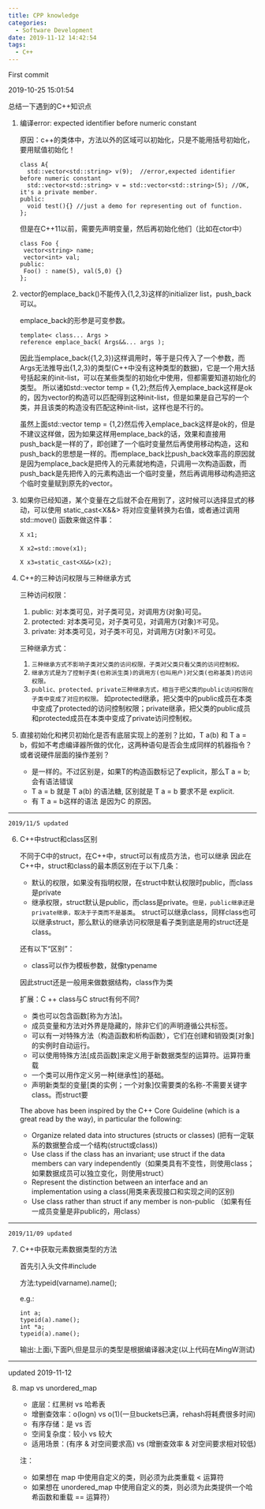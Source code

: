 ```yaml
---
title: CPP knowledge
categories:
  - Software Development
date: 2019-11-12 14:42:54
tags:
  - C++
---
```

First commit

2019-10-25 15:01:54

总结一下遇到的C++知识点

1. 编译error: expected identifier before numeric constant
   
   原因：c++的类体中，方法以外的区域可以初始化，只是不能用括号初始化，要用赋值初始化！
   
   ```
   class A{
     std::vector<std::string> v(9);  //error,expected identifier before numeric constant
     std::vector<std::string> v = std::vector<std::string>(5); //OK, it's a private member.
   public:
     void test(){} //just a demo for representing out of function.
   };
   ```
   但是在C++11以前，需要先声明变量，然后再初始化他们（比如在ctor中）
   ```
   class Foo {
    vector<string> name;
    vector<int> val;
   public:
    Foo() : name(5), val(5,0) {}
   };
   ```

2. vector的emplace_back()不能传入{1,2,3}这样的initializer list，push_back可以。
    
    emplace_back的形参是可变参数。
    ```
    template< class... Args >
    reference emplace_back( Args&&... args );
    ```
    因此当emplace_back({1,2,3})这样调用时，等于是只传入了一个参数，而Args无法推导出{1,2,3}的类型(C++中没有这种类型的数据)，它是一个用大括号括起来的init-list，可以在某些类型的初始化中使用，但都需要知道初始化的类型。
    所以诸如std::vector temp = {1,2};然后传入emplace_back这样是ok的，因为vector的构造可以匹配得到这种init-list，但是如果是自己写的一个类，并且该类的构造没有匹配这种init-list，这样也是不行的。
    
    虽然上面std::vector temp = {1,2}然后传入emplace_back这样是ok的，但是不建议这样做，因为如果这样用emplace_back的话，效果和直接用push_back是一样的了，即创建了一个临时变量然后再使用移动构造，这和push_back的思想是一样的。而emplace_back比push_back效率高的原因就是因为emplace_back是把传入的元素就地构造，只调用一次构造函数，而push_back是先把传入的元素构造出一个临时变量，然后再调用移动构造把这个临时变量赋到原先的vector。
3. 如果你已经知道，某个变量在之后就不会在用到了，这时候可以选择显式的移动，可以使用
static_cast<X&&>
将对应变量转换为右值，或者通过调用
std::move()
函数来做这件事：
   ```
   X x1;

   X x2=std::move(x1);

   X x3=static_cast<X&&>(x2);
   ```
4. C++的三种访问权限与三种继承方式
   
   三种访问权限：
   1. public: 对本类可见，对子类可见，对调用方(对象)可见。
   2. protected: 对本类可见，对子类可见，对调用方(对象)`不`可见。
   3. private: 对本类可见，对子类`不`可见，对调用方(对象)`不`可见。
   
   三种继承方式：
   
   1. `三种继承方式不影响子类对父类的访问权限，子类对父类只看父类的访问控制权。`
   2. `继承方式是为了控制子类(也称派生类)的调用方(也叫用户)对父类(也称基类)的访问权限。`
   3. `public、protected、private三种继承方式，相当于把父类的public访问权限在子类中变成了对应的权限。` 如protected继承，把父类中的public成员在本类中变成了protected的访问控制权限；private继承，把父类的public成员和protected成员在本类中变成了private访问控制权。
5. 直接初始化和拷贝初始化是否有底层实现上的差别？比如，T a(b) 和 T a = b，假如不考虑编译器所做的优化，这两种语句是否会生成同样的机器指令？或者说硬件层面的操作差别？
   - 是一样的。不过区别是，如果T的构造函数标记了explicit，那么T a = b;会有语法错误
   - T a = b 就是 T a(b) 的语法糖, 区别就是 T a = b 要求不是 explicit.
   - 有 T a = b这样的语法 是因为C 的原因。

---
`2019/11/5 updated`

6. C++中struct和class区别
   
   不同于C中的struct，在C++中，struct可以有成员方法，也可以继承
因此在C++中，struct和class的最本质区别在于以下几条：
    
   - 默认的权限，如果没有指明权限，在struct中默认权限时public，而class是private
   - 继承权限，struct默认是public，而class是private。`但是，public继承还是private继承，取决于子类而不是基类`。 struct可以继承class，同样class也可以继承struct，那么默认的继承访问权限是看子类到底是用的struct还是class。 
   
   还有以下“区别”：
   - class可以作为模板参数，就像typename
   
   因此struct还是一般用来做数据结构，class作为类
   
   扩展：C ++ class与C struct有何不同?
   
   - 类也可以包含函数[称为方法]。 
   - 成员变量和方法对外界是隐藏的，除非它们的声明遵循公共标签。
   - 可以有一对特殊方法（构造函数和析构函数），它们在创建和销毁类[对象]的实例时自动运行。 
   - 可以使用特殊方法[成员函数]来定义用于新数据类型的运算符。运算符重载
   - 一个类可以用作定义另一种[继承性]的基础。
   - 声明新类型的变量[类的实例；一个对象]仅需要类的名称-不需要关键字class。而struct要

   The above has been inspired by the C++ Core Guideline (which is a great read by the way), in particular the following:

   - Organize related data into structures (structs or classes) (把有一定联系的数据整合成一个结构(struct或class))
   - Use class if the class has an invariant; use struct if the data members can vary independently（如果类具有不变性，则使用class；如果数据成员可以独立变化，则使用struct）
   - Represent the distinction between an interface and an implementation using a class(用类来表现接口和实现之间的区别)
   - Use class rather than struct if any member is non-public （如果有任一成员变量是非public的，用class）  
---
`2019/11/09 updated`

7. C++中获取元素数据类型的方法
  
    首先引入头文件#include<typeinfo>

    方法:typeid(varname).name();

    e.g.:
    ```
    int a;
    typeid(a).name();   
    int *a;
    typeid(a).name();
    ```
    输出:上面i,下面Pi,但是显示的类型是根据编译器决定(以上代码在MingW测试)

---
updated 2019-11-12

8. map vs unordered_map
   
    - 底层：红黑树 vs 哈希表
    - 增删查效率：o(logn) vs o(1)(一旦buckets已满，rehash将耗费很多时间)
    - 有序存储：是 vs 否
    - 空间复杂度：较小 vs 较大
    - 适用场景：(有序 & 对空间要求高) vs (增删查效率 & 对空间要求相对较低)
    
    注：
    - 如果想在 map 中使用自定义的类，则必须为此类重载 < 运算符
    - 如果想在 unordered_map 中使用自定义的类，则必须为此类提供一个哈希函数和重载 == 运算符）
